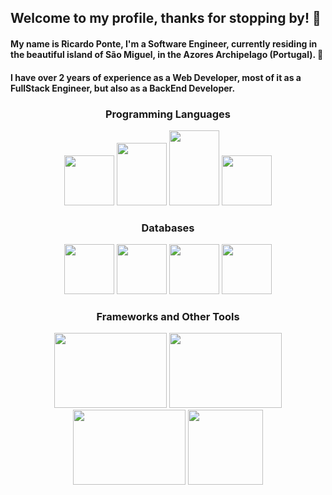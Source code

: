 ## Welcome to my profile, thanks for stopping by! 👋

#### My name is Ricardo Ponte, I'm a Software Engineer, currently residing in the beautiful island of São Miguel, in the Azores Archipelago (Portugal). 🌄

#### I have over 2 years of experience as a Web Developer, most of it as a FullStack Engineer, but also as a BackEnd Developer.

<h3 align="center"> Programming Languages</h3>

<p align="center">
  <img src="https://logodownload.org/wp-content/uploads/2022/04/javascript-logo-0.png" height="80px" width="80px"/>
  <img src="https://www.vectorlogo.zone/logos/python/python-vertical.svg" height="100px" width="80px"/>
  <img src="https://www.vectorlogo.zone/logos/java/java-vertical.svg" height="120px" width="80px"/> 
  <img src="https://seeklogo.com/images/C/c-sharp-c-logo-02F17714BA-seeklogo.com.png" height="80px" width="80px"/>
</p>

<h3 align="center"> Databases </h3>
<p align="center">
  <img src="https://www.vectorlogo.zone/logos/mysql/mysql-ar21.svg" height="80px" width="80px"/>
  <img src="https://www.vectorlogo.zone/logos/postgresql/postgresql-vertical.svg" height="80px" width="80px"/>
  <img src="https://www.vectorlogo.zone/logos/sqlite/sqlite-ar21.svg" height="80px" width="80px"/>
  <img src="https://www.vectorlogo.zone/logos/mongodb/mongodb-ar21.svg" height="80px" width="80px"/>
</p>

<h3 align="center"> Frameworks and Other Tools </h3>
  <p align="center">
    <img src="https://www.vectorlogo.zone/logos/reactjs/reactjs-ar21.svg" height="120px" width="180px" />
    <img src="https://www.vectorlogo.zone/logos/nodejs/nodejs-horizontal.svg" height="120px" width="180px"/>
    <img src="https://www.vectorlogo.zone/logos/docker/docker-ar21.svg" height="120px" width="180px"/>
    <img src="https://www.vectorlogo.zone/logos/google_cloud/google_cloud-ar21.svg" height="120px" height="180px" />
  </p>


<!--

<h3 align="left">Connect with me:</h3>
<p align="left">
<a href="https://www.linkedin.com/in/rfp135" target="blank"><img align="center" src="https://upload.wikimedia.org/wikipedia/commons/8/81/LinkedIn_icon.svg" alt="" height="30" width="40" /></a>
</p>


[![Top Langs](https://github-readme-stats.vercel.app/api/top-langs/?username=135Marc&layout=compact&show_icons=true&theme=dark&hide_border=true)](https://github.com/anuraghazra/github-readme-stats)

**135Marc/135Marc** is a ✨ _special_ ✨ repository because its `README.md` (this file) appears on your GitHub profile.

Here are some ideas to get you started:

- 🔭 I’m currently working on ...
- 🌱 I’m currently learning ...
- 👯 I’m looking to collaborate on ...
- 🤔 I’m looking for help with ...
- 💬 Ask me about ...
- 📫 How to reach me: ...
- 😄 Pronouns: ...
- ⚡ Fun fact: ...
-->
